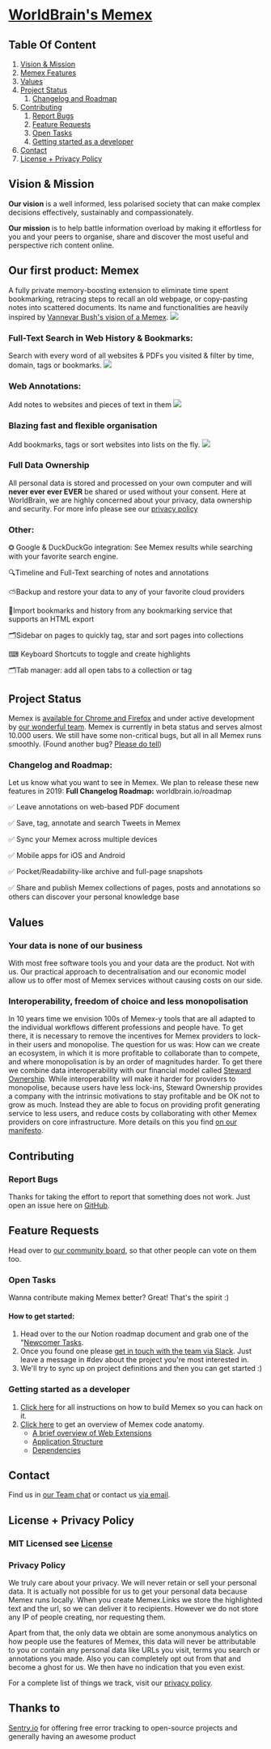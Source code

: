 # <a id="worldbrain" href="#worldbrain">WorldBrain's Memex</a>

## Table Of Content

1. [Vision & Mission](#vision--mission)
1. [Memex Features](#memex-features)
1. [Values](#values)
1. [Project Status](#project-status)
    1. [Changelog and Roadmap](#changelog-and-roadmap)
1. [Contributing](#contributing)
    1. [Report Bugs](#report-bugs)
    1. [Feature Requests](#feature-requests)
    1. [Open Tasks](#open-tasks)
    1. [Getting started as a developer](#getting-started-as-a-developer)
1. [Contact](#contact)
1. [License + Privacy Policy](#license--privacy-policy)


## Vision & Mission

**Our vision** is a well informed, less polarised society that can make complex decisions effectively, sustainably and compassionately. 

**Our mission** is to help battle information overload by making it effortless for you and your peers to organise, share and discover the most useful and perspective rich content online.

## Our first product: Memex
A fully private memory-boosting extension to eliminate time spent bookmarking, retracing steps to recall an old webpage, or copy-pasting notes into scattered documents.
Its name and functionalities are heavily inspired by [Vannevar Bush's vision of a Memex](http://memex.link/S1zVMgKzX/en.wikipedia.org/wiki/Memex). 
![](https://user-images.githubusercontent.com/7870039/56098504-6b38c780-5f01-11e9-8b80-b5c82d8fed19.png)

### Full-Text Search in Web History & Bookmarks:
Search with every word of all websites & PDFs you visited & filter by time, domain, tags or bookmarks. 
 ![](https://user-images.githubusercontent.com/7870039/56098492-50fee980-5f01-11e9-976b-9fa6256b7af8.gif)
 
### Web Annotations:
Add notes to websites and pieces of text in them 
 ![](https://user-images.githubusercontent.com/7870039/56098493-53614380-5f01-11e9-94ee-c42477f1cafa.gif)

### Blazing fast and flexible organisation
Add bookmarks, tags or sort websites into lists on the fly.
![](https://user-images.githubusercontent.com/7870039/56098496-55c39d80-5f01-11e9-9886-c10716426440.gif)

### Full Data Ownership
All personal data is stored and processed on your own computer and will **never ever ever EVER** be shared or used without your consent. Here at WorldBrain, we are highly concerned about your privacy, data ownership and security. For more info please see our [privacy policy](#privacy-policy)

### Other:
⭗ Google & DuckDuckGo integration: See Memex results while searching with your favorite search engine.

🔍Timeline and Full-Text searching of notes and annotations

⛅Backup and restore your data to any of your favorite cloud providers

📲Import bookmarks and history from any bookmarking service that supports an HTML export

🗂Sidebar on pages to quickly tag, star and sort pages into collections

⌨ Keyboard Shortcuts to toggle and create highlights

🗂Tab manager: add all open tabs to a collection or tag


## Project Status
Memex is [available for Chrome and Firefox](https://worldbrain.io) and under active development by [our wonderful team](https://worldbrain.io/team).
Memex is currently in beta status and serves almost 10.000 users. We still have some non-critical bugs, but all in all Memex runs smoothly. (Found another bug? [Please do tell](#report-bugs-&-feature-requests))


### Changelog and Roadmap:
Let us know what you want to see in Memex. We plan to release these new features in 2019:
**Full Changelog Roadmap:** worldbrain.io/roadmap

✅ Leave annotations on web-based PDF document

✅ Save, tag, annotate and search Tweets in Memex

✅ Sync your Memex across multiple devices

✅ Mobile apps for iOS and Android

✅ Pocket/Readability-like archive and full-page snapshots

✅ Share and publish Memex collections of pages, posts and annotations so others can discover your personal knowledge base 



## Values

### Your data is none of our business
With most free software tools you and your data are the product. Not with us. Our practical approach to decentralisation and our economic model allow us to offer most of Memex services without causing costs on our side. 

### Interoperability, freedom of choice and less monopolisation
In 10 years time we envision 100s of Memex-y tools that are all adapted to the individual workflows different professions and people have. To get there, it is necessary to remove the incentives for Memex providers to lock-in their users and monopolise. 
The question for us was: How can we create an ecosystem, in which it is more profitable to collaborate than to compete, and where monopolisation is by an order of magnitudes harder. To get there we combine data interoperability with our financial model called [Steward Ownership](https://blog.p2pfoundation.net/steward-ownership-is-capitalism-2-0/2018/05/11). While interoperability will make it harder for providers to monopolise, because users have less lock-ins, Steward Ownership provides a company with the intrinsic motivations to stay profitable and be OK not to grow as much. Instead they are able to focus on providing profit generating service to less users, and reduce costs by collaborating with other Memex providers on core infrastructure. More details on this you find [on our manifesto](https://worldbrain.io/preorder#why).

## Contributing

### Report Bugs 

Thanks for taking the effort to report that something does not work. Just open an issue here on [GitHub](https://github.com/WorldBrain/Memex/issues/new).

## Feature Requests
Head over to [our community board](https://worldbrain.helprace.com/s1-general/ideas), so that other people can vote on them too.

### Open Tasks
Wanna contribute making Memex better? Great! That's the spirit :)

#### How to get started:
1. Head over to the our Notion roadmap document and grab one of the "[Newcomer Tasks](https://www.notion.so/worldbrain/Release-Notes-Roadmap-262a367f7a2a48ff8115d2c71f700c14). 
2. Once you found one please [get in touch with the team via Slack](http://join-worldbrain.herokuapp.com/). Just leave a message in #dev about the project you're most interested in. 
3. We'll try to sync up on project definitions and then you can get started :)

### Getting started as a developer

1. [Click here](./GETTING-STARTED.md#installation) for all instructions on how to build Memex so you can hack on it.
2. [Click here](./GETTING-STARTED.md#code-overview) to get an overview of Memex code anatomy. 
    * [A brief overview of Web Extensions](./GETTING-STARTED.md#a-brief-overview-of-web-e)
    * [Application Structure](./GETTING-STARTED.md#application-structure)
    * [Dependencies](./GETTING-STARTED.md#dependencies)

## Contact

Find us in [our Team chat](https://join-worldbrain.herokuapp.com/) or contact us [via email](mailto:info@worldbrain.io).


## License + Privacy Policy

### MIT Licensed see [License](./License)

### Privacy Policy

We truly care about your privacy. We will never retain or sell your personal data. 
It is actually not possible for us to get your personal data because Memex runs locally. When you create Memex.Links we store the highlighted text and the url, so we can deliver it to recipients. However we do not store any IP of people creating, nor requesting them. 

Apart from that, the only data we obtain are some anonymous analytics on how people use the features of Memex, this data will never be attributable to you or contain any personal data like URLs you visit, terms you search or annotations you made. Also you can completely opt out from that and become a ghost for us. We then have no indication that you even exist.

For a complete list of things we track, visit our [privacy policy](https://worldbrain.io/privacy-policy/).

## Thanks to
[Sentry.io](https://sentry.io) for offering free error tracking to open-source projects and generally having an awesome product
